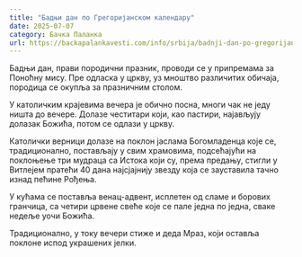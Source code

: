 ```yaml
---
title: "Бадњи дан по Грегоријанском календару"
date: 2025-07-07
category: Бачка Паланка
url: https://backapalankavesti.com/info/srbija/badnji-dan-po-gregorijanskom-kalendaru/
---
```


Бадњи дан, прави породични празник, проводи се у припремама за Поноћну мису. Пре одласка у цркву, уз мноштво различитих обичаја, породица се окупља за празничним столом.

У католичким крајевима вечера је обично посна, многи чак не једу ништа до вечере. Долазе честитари који, као пастири, најављују долазак Божића, потом се одлази у цркву.

Католички верници долазе на поклон јаслама Богомладенца које се, традиционално, постављају у свим храмовима, подсећајући на поклоњење три мудраца са Истока који су, према предању, стигли у Витлејем пратећи 40 дана најсјајнију звезду која се зауставила тачно изнад пећине Рођења.

У кућама се поставља венац-адвент, исплетен од сламе и борових гранчица, са четири црвене свеће које се пале једна по једна, сваке недеље уочи Божића.

Традиционално, у току вечери стиже и деда Мраз, који оставља поклоне испод украшених јелки.
